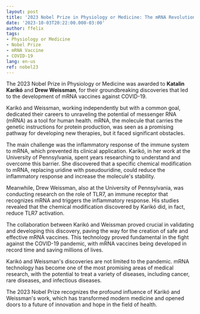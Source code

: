```yaml
---
layout: post
title: '2023 Nobel Prize in Physiology or Medicine: The mRNA Revolution with Karikó and Weissman'
date: '2023-10-03T20:22:00.000-03:00'
author: ffelix
tags:
- Physiology or Medicine
- Nobel Prize
- mRNA Vaccine
- COVID-19
lang: en-us
ref: nobel23
---
```


The 2023 Nobel Prize in Physiology or Medicine was awarded to **Katalin Karikó** and **Drew Weissman**, for their groundbreaking discoveries that led to the development of mRNA vaccines against COVID-19.
  <!--more-->

Karikó and Weissman, working independently but with a common goal, dedicated their careers to unraveling the potential of messenger RNA (mRNA) as a tool for human health. mRNA, the molecule that carries the genetic instructions for protein production, was seen as a promising pathway for developing new therapies, but it faced significant obstacles.

The main challenge was the inflammatory response of the immune system to mRNA, which prevented its clinical application. Karikó, in her work at the University of Pennsylvania, spent years researching to understand and overcome this barrier. She discovered that a specific chemical modification to mRNA, replacing uridine with pseudouridine, could reduce the inflammatory response and increase the molecule's stability.

Meanwhile, Drew Weissman, also at the University of Pennsylvania, was conducting research on the role of TLR7, an immune receptor that recognizes mRNA and triggers the inflammatory response. His studies revealed that the chemical modification discovered by Karikó did, in fact, reduce TLR7 activation.

The collaboration between Karikó and Weissman proved crucial in validating and developing this discovery, paving the way for the creation of safe and effective mRNA vaccines. This technology proved fundamental in the fight against the COVID-19 pandemic, with mRNA vaccines being developed in record time and saving millions of lives.

Karikó and Weissman's discoveries are not limited to the pandemic. mRNA technology has become one of the most promising areas of medical research, with the potential to treat a variety of diseases, including cancer, rare diseases, and infectious diseases.

The 2023 Nobel Prize recognizes the profound influence of Karikó and Weissman's work, which has transformed modern medicine and opened doors to a future of innovation and hope in the field of health.
